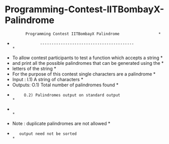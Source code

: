 # Programming-Contest-IITBombayX-Palindrome

             Programming Contest IITBombayX Palindrome                 *
  *                 -----------------------------------------                 *
  * To allow contest participants to test a function which accepts a string   *
  * and print all the possible palindromes that can be generated using the    *
  * letters of the string                                                     *
  * For the purpose of this contest single characters are a palindrome        *
  * Input  : I.1) A string of  characters                                     *
  * Outputs: O.1) Total number of palindromes found                           *
  *          O.2) Palindromes output on standard output                       *
  *                                                                           *
  * Note : duplicate palindromes are not allowed                              *
  *        output need not be sorted                                          *
